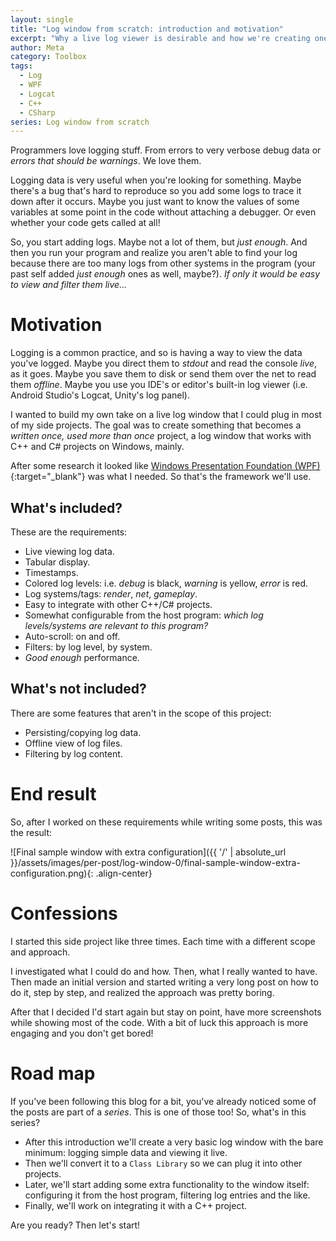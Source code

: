 ```yaml
---
layout: single
title: "Log window from scratch: introduction and motivation"
excerpt: "Why a live log viewer is desirable and how we're creating one?"
author: Meta
category: Toolbox
tags:
  - Log
  - WPF
  - Logcat
  - C++
  - CSharp
series: Log window from scratch
---
```


Programmers love logging stuff. From errors to very verbose debug data or _errors that should be warnings_. We love them.

Logging data is very useful when you're looking for something. Maybe there's a bug that's hard to reproduce so you add some logs to trace it down after it occurs. Maybe you just want to know the values of some variables at some point in the code without attaching a debugger. Or even whether your code gets called at all!

So, you start adding logs. Maybe not a lot of them, but _just enough_. And then you run your program and realize you aren't able to find your log because there are too many logs from other systems in the program (your past self added _just enough_ ones as well, maybe?). _If only it would be easy to view and filter them live..._

# Motivation

Logging is a common practice, and so is having a way to view the data you've logged. Maybe you direct them to _stdout_ and read the console _live_, as it goes. Maybe you save them to disk or send them over the net to read them _offline_. Maybe you use you IDE's or editor's built-in log viewer (i.e. Android Studio's Logcat, Unity's log panel).

I wanted to build my own take on a live log window that I could plug in most of my side projects. The goal was to create something that becomes a _written once, used more than once_ project, a log window that works with C++ and C# projects on Windows, mainly.

After some research it looked like [Windows Presentation Foundation (WPF)](https://en.wikipedia.org/wiki/Windows_Presentation_Foundation){:target="_blank"} was what I needed. So that's the framework we'll use.

## What's included?

These are the requirements:

  * Live viewing log data.
  * Tabular display.
  * Timestamps.
  * Colored log levels: i.e. _debug_ is black, _warning_ is yellow, _error_ is red.
  * Log systems/tags: _render_, _net_, _gameplay_.
  * Easy to integrate with other C++/C# projects.
  * Somewhat configurable from the host program: _which log levels/systems are relevant to this program?_
  * Auto-scroll: on and off.
  * Filters: by log level, by system.
  * _Good enough_ performance.

## What's not included?

There are some features that aren't in the scope of this project:

  * Persisting/copying log data.
  * Offline view of log files.
  * Filtering by log content.

# End result

So, after I worked on these requirements while writing some posts, this was the result:

![Final sample window with extra configuration]({{ '/' | absolute_url }}/assets/images/per-post/log-window-0/final-sample-window-extra-configuration.png){: .align-center}

# Confessions

I started this side project like three times. Each time with a different scope and approach.

I investigated what I could do and how. Then, what I really wanted to have. Then made an initial version and started writing a very long post on how to do it, step by step, and realized the approach was pretty boring.

After that I decided I'd start again but stay on point, have more screenshots while showing most of the code. With a bit of luck this approach is more engaging and you don't get bored!

# Road map

If you've been following this blog for a bit, you've already noticed some of the posts are part of a _series_. This is one of those too! So, what's in this series?

  * After this introduction we'll create a very basic log window with the bare minimum: logging simple data and viewing it live.
  * Then we'll convert it to a `Class Library` so we can plug it into other projects.
  * Later, we'll start adding some extra functionality to the window itself: configuring it from the host program, filtering log entries and the like.
  * Finally, we'll work on integrating it with a C++ project.

Are you ready? Then let's start!

